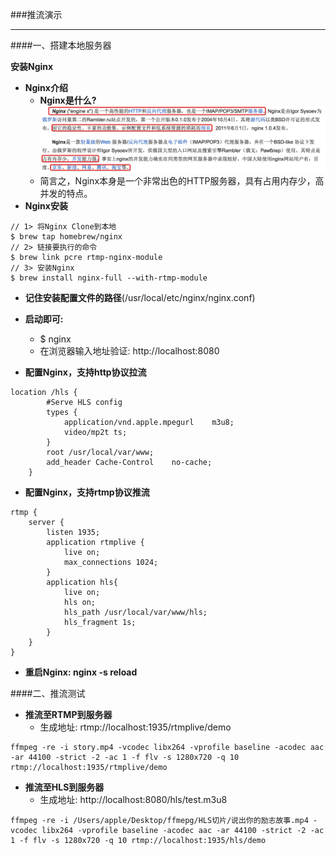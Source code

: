 ###推流演示
***
####一、搭建本地服务器

**安装Nginx**
- **Nginx介绍**
    - **Nginx是什么?**
    ![](/assets/193353-d0d35adf8eb94a3b.png)
    - 简言之，Nginx本身是一个非常出色的HTTP服务器，具有占用内存少，高并发的特点。
- **Nginx安装**

```objc
// 1> 将Nginx Clone到本地
$ brew tap homebrew/nginx
// 2> 链接要执行的命令
$ brew link pcre rtmp-nginx-module
// 3> 安装Nginx
$ brew install nginx-full --with-rtmp-module
```

- **记住安装配置文件的路径**(/usr/local/etc/nginx/nginx.conf)
- **启动即可:**
    - $ nginx
    - 在浏览器输入地址验证: http://localhost:8080
    
- **配置Nginx，支持http协议拉流**

```objc
location /hls {
        #Serve HLS config
        types {
            application/vnd.apple.mpegurl    m3u8;
            video/mp2t ts;
        }
        root /usr/local/var/www;
        add_header Cache-Control    no-cache;
    }
```

- **配置Nginx，支持rtmp协议推流**
```objc
rtmp {
    server {
        listen 1935;
        application rtmplive {
            live on;
            max_connections 1024;
        }
        application hls{
            live on;
            hls on;
            hls_path /usr/local/var/www/hls;
            hls_fragment 1s;
        }
    }
}
```

- **重启Nginx: nginx -s reload**


####二、推流测试

- **推流至RTMP到服务器**
    - 生成地址: rtmp://localhost:1935/rtmplive/demo
```objc
ffmpeg -re -i story.mp4 -vcodec libx264 -vprofile baseline -acodec aac -ar 44100 -strict -2 -ac 1 -f flv -s 1280x720 -q 10 rtmp://localhost:1935/rtmplive/demo
```

- **推流至HLS到服务器**
    - 生成地址: http://localhost:8080/hls/test.m3u8
    
```objc
ffmpeg -re -i /Users/apple/Desktop/ffmepg/HLS切片/说出你的励志故事.mp4 -vcodec libx264 -vprofile baseline -acodec aac -ar 44100 -strict -2 -ac 1 -f flv -s 1280x720 -q 10 rtmp://localhost:1935/hls/demo

```